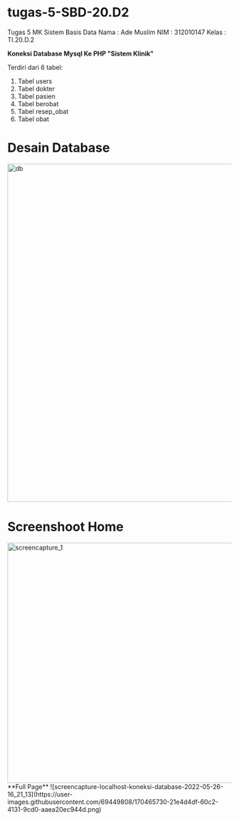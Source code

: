 # tugas-5-SBD-20.D2
Tugas 5 MK Sistem Basis Data
Nama  : Ade Muslim
NIM   : 312010147
Kelas : TI.20.D.2

**Koneksi Database Mysql Ke PHP "Sistem Klinik"**

Terdiri dari 6 tabel:
  1. Tabel users
  2. Tabel dokter
  3. Tabel pasien
  4. Tabel berobat
  5. Tabel resep_obat
  6. Tabel obat

# Desain Database
<img width="759" alt="db" src="https://user-images.githubusercontent.com/69449808/170464816-e1e002aa-dbf6-49a8-b27f-71d35b4c3e05.png">

# Screenshoot Home
<img width="539" alt="screencapture_1" src="https://user-images.githubusercontent.com/69449808/170464956-8139854b-63e2-4f65-9f9f-ac042790a81c.png">
**Full Page**
![screencapture-localhost-koneksi-database-2022-05-26-16_21_13](https://user-images.githubusercontent.com/69449808/170465730-21e4d4df-60c2-4131-9cd0-aaea20ec944d.png)
